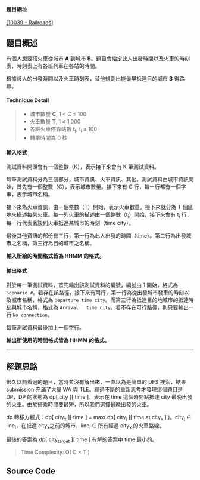 <!--
[date]: 2011-05-01
[title]: [UVa] 10039 - Railroads
[name]: uva-10039-railroads
[tag]: programming | 程式編寫, UVa, dynamic programming | 動態規劃
-->

#### 題目網址
[\[10039 - Railroads\]][1]

## 題目概述

有個人想要搭火車從城市 **A** 到城市 **B**。題目會給定此人出發時間以及火車的時刻表，時刻表上有各班列車在各站的時間。

根據該人的出發時間以及火車時刻表，替他規劃出能最早抵達目的城市 **B** 得路線。 

#### Technique Detail

> - 城市數量 **C**, 1 < C ≤ 100
> - 火車數量 **T**, 1 ≤ 1,000
> - 各班火車停靠站數 **t<sub>i</sub>**, t<sub>i</sub> ≤ 100
> - 轉乘時間為 0 秒

#### 輸入格式

測試資料開頭會有一個整數（K），表示接下來會有 K 筆測試資料。

每筆測試資料分為三個部分，城市資訊、火車資訊、其他。測試資料由城市資訊開始，首先有一個整數（C），表示城市數量。接下來有 C 行，每一行都有一個字串，表示城市名稱。

接下來為火車資訊，由一個整數（T）開始，表示火車數量。接下來就分為 T 個區塊來描述每列火車。每一列火車的描述由一個整數（t<sub>i</sub>）開始，接下來會有 t<sub>i</sub> 行，每一行代表著該列火車抵達某城市的時刻（time city）。

最後其他資訊的部份有三行，第一行為此人出發的時間（time）。第二行為出發城市之名稱，第三行為目的城市之名稱。

**輸入所給的時間格式皆為 HHMM 的格式。**

#### 輸出格式

對於每一筆測試資料，首先輸出該測試資料的編號，編號由 1 開始，格式為 `Scenario #`。若存在該路徑，接下來有兩行，第一行為從出發城市發車的時刻以及城市名稱，格式為 `Departure time city`。而第三行為抵達目的地城市的抵達時刻與城市名稱，格式為 `Arrival   time city`。若不存在可行路徑，則只要輸出一行 `No connection`。

每筆測試資料最後加上一個空行。

**輸出所使用的時間格式皆為 HHMM 的格式。**

---

## 解題思路

很久以前看過的題目，當時並沒有解出來，一直以為是簡單的 DFS 搜索，結果 submission 充滿了大量 WA 與 TLE。經過不斷的重新思考才發現這個題目是 DP，DP 的狀態為 dp[ city ][ time ]，表示在 time 這個時間點抵達 city 最晚出發的火車。由於搭乘時間要最短，所以我們選擇最晚出發的火車。

dp 轉移方程式：dp[ city<sub>x</sub> ][ time ] = max( dp[ city<sub>j</sub> ][ time at city<sub>x</sub> ] )。city<sub>j</sub> ∈ line<sub>i</sub>，在抵達 city<sub>x</sub>之前的城市，line<sub>i</sub> ∈ 所有經過 city<sub>x</sub> 的火車路線。

最後的答案為 dp[ city<sub>target</sub> ][ time ] 有解的答案中 time 最小的。

> Time Complexity: O( C × T )

## Source Code

<script src="https://gist.github.com/1610955.js?file=10039%20-%20Railroads.cpp"></script>

[1]: http://uva.onlinejudge.org/index.php?option=com_onlinejudge&Itemid=8&category=12&page=show_problem&problem=980 "10039 - Railroads"
